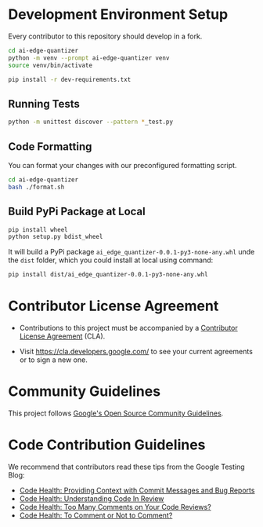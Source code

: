 # Development Environment Setup

Every contributor to this repository should develop in a fork.

```bash
cd ai-edge-quantizer
python -m venv --prompt ai-edge-quantizer venv
source venv/bin/activate

pip install -r dev-requirements.txt
```

## Running Tests

```bash
python -m unittest discover --pattern *_test.py
```

## Code Formatting

You can format your changes with our preconfigured formatting script.

```bash
cd ai-edge-quantizer
bash ./format.sh
```

## Build PyPi Package at Local

```bash
pip install wheel
python setup.py bdist_wheel
```

It will build a PyPi package `ai_edge_quantizer-0.0.1-py3-none-any.whl` unde
the `dist` folder, which you could install at local using command:

```bash
pip install dist/ai_edge_quantizer-0.0.1-py3-none-any.whl
```


# Contributor License Agreement

- Contributions to this project must be accompanied by a [Contributor License
  Agreement](https://cla.developers.google.com/about) (CLA).

- Visit <https://cla.developers.google.com/> to see your current agreements or
  to sign a new one.

# Community Guidelines

This project follows [Google's Open Source Community
Guidelines](https://opensource.google/conduct/).

# Code Contribution Guidelines

We recommend that contributors read these tips from the Google Testing Blog:

- [Code Health: Providing Context with Commit Messages and Bug Reports](https://testing.googleblog.com/2017/09/code-health-providing-context-with.html)
- [Code Health: Understanding Code In Review](https://testing.googleblog.com/2018/05/code-health-understanding-code-in-review.html)
- [Code Health: Too Many Comments on Your Code Reviews?](https://testing.googleblog.com/2017/06/code-health-too-many-comments-on-your.html)
- [Code Health: To Comment or Not to Comment?](https://testing.googleblog.com/2017/07/code-health-to-comment-or-not-to-comment.html)

